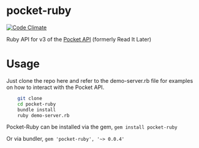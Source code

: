 pocket-ruby
===========

[![Code Climate](https://codeclimate.com/github/Geknowm/pocket-ruby.png)](https://codeclimate.com/github/Geknowm/pocket-ruby)

Ruby API for v3 of the [Pocket API](http://getpocket.com/developer/docs/overview) (formerly Read It Later) 

# Usage

Just clone the repo here and refer to the demo-server.rb file for examples on how to interact with the Pocket API. 

```sh
	git clone
	cd pocket-ruby
	bundle install
	ruby demo-server.rb
```

Pocket-Ruby can be installed via the gem, ```gem install pocket-ruby```

Or via bundler, ```gem 'pocket-ruby', '~> 0.0.4'```
